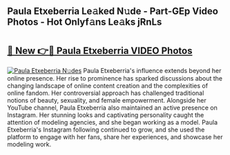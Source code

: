 ## Paula Etxeberria Le𝚊ked N𝚞de - Part-GEp Video Photos - Hot Onlyf𝚊ns Le𝚊ks jRnLs

# <h2><a href="http://ab22948.deff.icu/?id=Paula+Etxeberria">🔗 New 👉🔴 Paula Etxeberria VIDEO Photos</a></h2>

[![Paula Etxeberria N𝚞des](https://i.imgur.com/rIISA9y.gif)](http://ab22948.deff.icu/?id=Paula+Etxeberria)
Paula Etxeberria's influence extends beyond her online presence. Her rise to prominence has sparked discussions about the changing landscape of online content creation and the complexities of online fandom. Her controversial approach has challenged traditional notions of beauty, sexuality, and female empowerment. Alongside her YouTube channel, Paula Etxeberria also maintained an active presence on Instagram. Her stunning looks and captivating personality caught the attention of modeling agencies, and she began working as a model. Paula Etxeberria's Instagram following continued to grow, and she used the platform to engage with her fans, share her experiences, and showcase her modeling work.
